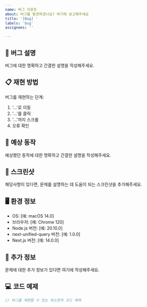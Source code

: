 ```yaml
---
name: 버그 리포트
about: 버그를 발견하셨나요? 여기에 보고해주세요
title: '[Bug] '
labels: 'bug'
assignees: ''

---
```


## 🐛 버그 설명

버그에 대한 명확하고 간결한 설명을 작성해주세요.

## 📋 재현 방법

버그를 재현하는 단계:

1. '...'로 이동
2. '...'를 클릭
3. '...'까지 스크롤
4. 오류 확인

## 🎯 예상 동작

예상했던 동작에 대한 명확하고 간결한 설명을 작성해주세요.

## 📸 스크린샷

해당사항이 있다면, 문제를 설명하는 데 도움이 되는 스크린샷을 추가해주세요.

## 🖥️ 환경 정보

- OS: [예: macOS 14.0]
- 브라우저: [예: Chrome 120]
- Node.js 버전: [예: 20.10.0]
- next-unified-query 버전: [예: 1.0.0]
- Next.js 버전: [예: 14.0.0]

## 📝 추가 정보

문제에 대한 추가 정보가 있다면 여기에 작성해주세요.

## 💻 코드 예제

```typescript
// 버그를 재현할 수 있는 최소한의 코드 예제
```
